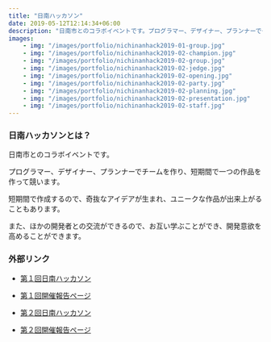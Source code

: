 ```yaml
---
title: "日南ハッカソン"
date: 2019-05-12T12:14:34+06:00
description: "日南市とのコラボイベントです。プログラマー、デザイナー、プランナーでチームを作り、短期間で一つの作品を作って競います。"
images:
    - img: "/images/portfolio/nichinanhack2019-01-group.jpg"
    - img: "/images/portfolio/nichinanhack2019-02-champion.jpg"
    - img: "/images/portfolio/nichinanhack2019-02-group.jpg"
    - img: "/images/portfolio/nichinanhack2019-02-jedge.jpg"
    - img: "/images/portfolio/nichinanhack2019-02-opening.jpg"
    - img: "/images/portfolio/nichinanhack2019-02-party.jpg"
    - img: "/images/portfolio/nichinanhack2019-02-planning.jpg"
    - img: "/images/portfolio/nichinanhack2019-02-presentation.jpg"
    - img: "/images/portfolio/nichinanhack2019-02-staff.jpg"
---
```


### 日南ハッカソンとは？
日南市とのコラボイベントです。

プログラマー、デザイナー、プランナーでチームを作り、短期間で一つの作品を作って競います。

短期間で作成するので、奇抜なアイデアが生まれ、ユニークな作品が出来上がることもあります。

また、ほかの開発者との交流ができるので、お互い学ぶことができ、開発意欲を高めることができます。

### 外部リンク
- [第１回日南ハッカソン](https://nichinanhackathon.github.io/index.html)
- [第１回開催報告ページ](https://nichinanhackathon.github.io/pages/report.html)

- [第２回日南ハッカソン](https://nichinanhack.studio.design)
- [第２回開催報告ページ](http://www.miyazaki-u.ac.jp/newsrelease/student-info/-int.html)